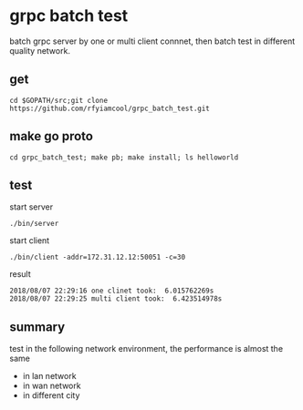 # grpc batch test

batch grpc server by one or multi client connnet, then batch test in different quality network.

## get

```
cd $GOPATH/src;git clone https://github.com/rfyiamcool/grpc_batch_test.git
```

## make go proto

```
cd grpc_batch_test; make pb; make install; ls helloworld
```

## test

start server

```
./bin/server
```

start client

```
./bin/client -addr=172.31.12.12:50051 -c=30
```

result

```
2018/08/07 22:29:16 one clinet took:  6.015762269s
2018/08/07 22:29:25 multi client took:  6.423514978s
```

## summary

test in the following network environment, the performance is almost the same

* in lan network
* in wan network
* in different city